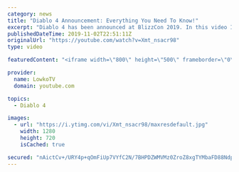 ```yaml
---
category: news
title: "Diablo 4 Announcement: Everything You Need To Know!"
excerpt: "Diablo 4 has been announced at BlizzCon 2019. In this video I go over everything you need to know about this upcoming Blizzard Entertainment game."
publishedDateTime: 2019-11-02T22:51:11Z
originalUrl: "https://youtube.com/watch?v=Xmt_nsacr98"
type: video

featuredContent: "<iframe width=\"800\" height=\"500\" frameborder=\"0\" src=\"https://www.youtube.com/embed/Xmt_nsacr98\" allow=\"accelerometer; autoplay; encrypted-media; gyroscope; picture-in-picture\" allowfullscreen></iframe>"

provider:
  name: LowkoTV
  domain: youtube.com

topics:
  - Diablo 4

images:
  - url: "https://i.ytimg.com/vi/Xmt_nsacr98/maxresdefault.jpg"
    width: 1280
    height: 720
    isCached: true

secured: "nAictCv+/URY4p+qOmFiUp7VYfC2N/7BHPDZWMVMz0ZroZ8xgTYMbaFD88NdpJGyh+sQm58nKOjLT8eSFBAgQ4bOwRS3u1niKlIh9RhCxFzUnOgDuwybhASSI1ErRPGUPkQlhF5sq87rCXDBXWxh9wn8XSiFihHDsoFCGocTygzE+tU/fpEoSp3jVZnU78WtpToREzacoHsFNu1MMVv9Ox3WKpNN2tU+APDppKRTSHMOXy1ajoy3dL98NUKDkgWOlU1n3NRwOd7mIlxD0fvsb04YUES0+p2X4IAwq2/XbL1f7Xrvh+76LraJ3XhBwKFm9dnnLlOeZPbzoJ9amNrYvnUrpSgr4ybUfKtfHdBT0UtM3Rq/6xhh1OXeZsX9Ea6A4yJZnEYBcALdPvGzGqXguClJoRPTK+ZKrBbH00AvjFOuMJbLRo+cEbN86Ef6Li3s;10gcVrkQbEvhg/ct7aTHCw=="
---
```


